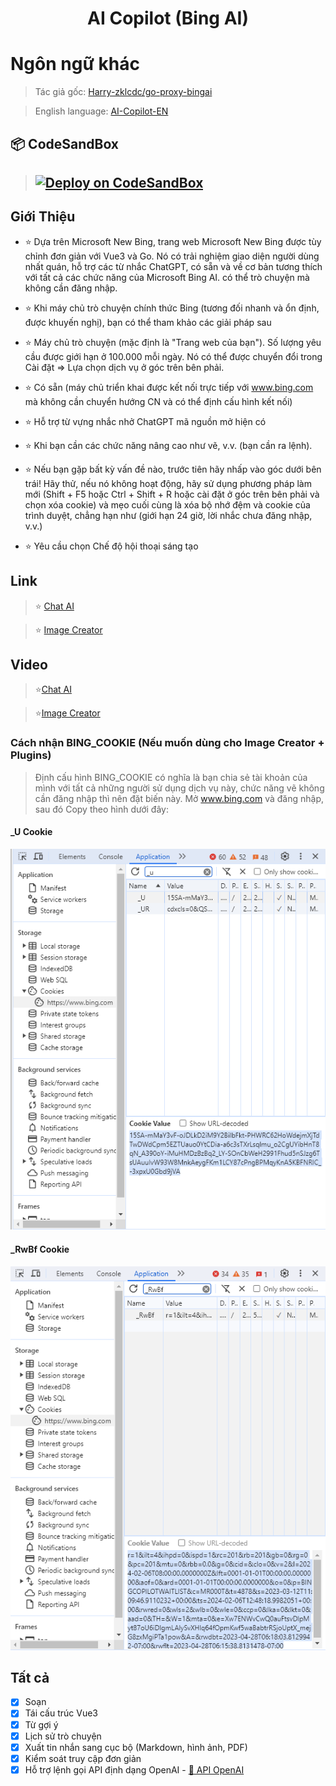 <h1 align="center">AI Copilot (Bing AI)</h1>

# Ngôn ngữ khác
> Tác giả gốc: [Harry-zklcdc/go-proxy-bingai](https://github.com/Harry-zklcdc/go-proxy-bingai)

> English language: [AI-Copilot-EN](https://github.com/chokiproai/AI-Copilot-EN)

## 📦 CodeSandBox
> ## [![Deploy on CodeSandBox](https://codesandbox.io/static/img/play-codesandbox.svg)](https://codesandbox.io/p/devbox/github/chokiproai/AI-Copilot/tree/master?import=true)

## Giới Thiệu
- ⭐ Dựa trên Microsoft New Bing, trang web Microsoft New Bing được tùy chỉnh đơn giản với Vue3 và Go. Nó có trải nghiệm giao diện người dùng nhất quán, hỗ trợ các từ nhắc ChatGPT, có sẵn và về cơ bản tương thích với tất cả các chức năng của Microsoft Bing AI. có thể trò chuyện mà không cần đăng nhập.

- ⭐ Khi máy chủ trò chuyện chính thức Bing (tương đối nhanh và ổn định, được khuyến nghị), bạn có thể tham khảo các giải pháp sau

- ⭐ Máy chủ trò chuyện (mặc định là "Trang web của bạn"). Số lượng yêu cầu được giới hạn ở 100.000 mỗi ngày. Nó có thể được chuyển đổi trong Cài đặt => Lựa chọn dịch vụ ở góc trên bên phải.

- ⭐ Có sẵn (máy chủ triển khai được kết nối trực tiếp với www.bing.com mà không cần chuyển hướng CN và có thể định cấu hình kết nối)

- ⭐ Hỗ trợ từ vựng nhắc nhở ChatGPT mã nguồn mở hiện có

- ⭐ Khi bạn cần các chức năng nâng cao như vẽ, v.v. (bạn cần ra lệnh).

- ⭐ Nếu bạn gặp bất kỳ vấn đề nào, trước tiên hãy nhấp vào góc dưới bên trái! Hãy thử, nếu nó không hoạt động, hãy sử dụng phương pháp làm mới (Shift + F5 hoặc Ctrl + Shift + R hoặc cài đặt ở góc trên bên phải và chọn xóa cookie) và mẹo cuối cùng là xóa bộ nhớ đệm và cookie của trình duyệt, chẳng hạn như (giới hạn 24 giờ, lời nhắc chưa đăng nhập, v.v.)

- ⭐ Yêu cầu chọn Chế độ hội thoại sáng tạo

## Link 

>⭐ [Chat AI]()

>⭐ [Image Creator]()

## Video

>⭐[Chat AI](https://onedrive.live.com/embed?resid=750758803F9E18F7%21169&authkey=!AGg5_c6ntyVBk0s)

>⭐[Image Creator](https://onedrive.live.com/embed?resid=750758803F9E18F7%21170&authkey=!AA6KYWKRIIZ2_Ug)

### Cách nhận BING_COOKIE (Nếu muốn dùng cho Image Creator + Plugins)

> Định cấu hình BING_COOKIE có nghĩa là bạn chia sẻ tài khoản của mình với tất cả những người sử dụng dịch vụ này, chức năng vẽ không cần đăng nhập thì nên đặt biến này. Mở www.bing.com và đăng nhập, sau đó Copy theo hình dưới đây:
#### _U Cookie

![Go_Proxy_BingAI_USER_TOKEN_1](./docs/_U-Cookie.png)
#### _RwBf Cookie

![USER_RwBf](./docs/_RwBf-Cookie.png)
## Tất cả

- [x] Soạn
- [x] Tái cấu trúc Vue3
- [x] Từ gợi ý
- [x] Lịch sử trò chuyện
- [x] Xuất tin nhắn sang cục bộ (Markdown, hình ảnh, PDF)
- [x] Kiểm soát truy cập đơn giản
- [x] Hỗ trợ lệnh gọi API định dạng OpenAI - [🤔 API OpenAI](https://github.com/chokiproai/AI-Copilot-EN/issues/3)